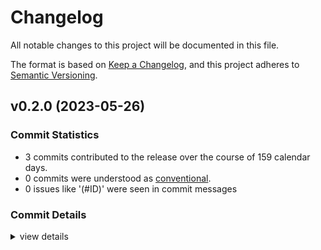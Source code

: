 # Changelog

All notable changes to this project will be documented in this file.

The format is based on [Keep a Changelog](https://keepachangelog.com/en/1.0.0/),
and this project adheres to [Semantic Versioning](https://semver.org/spec/v2.0.0.html).

## v0.2.0 (2023-05-26)

### Commit Statistics

<csr-read-only-do-not-edit/>

 - 3 commits contributed to the release over the course of 159 calendar days.
 - 0 commits were understood as [conventional](https://www.conventionalcommits.org).
 - 0 issues like '(#ID)' were seen in commit messages

### Commit Details

<csr-read-only-do-not-edit/>

<details><summary>view details</summary>

 * **Uncategorized**
    - Adjusting changelogs prior to release of util v0.2.0, github v0.2.0, sourcegraph v0.1.0, stats v0.1.0, tldr v0.2.0, toolkit v0.2.0, safety bump 5 crates ([`d56b001`](https://github.com/kjuulh/toolkit/commit/d56b0014904599dacf9793a35dbcc62d2eea0c0c))
    - with fuzzy-clone ([`27f63cc`](https://github.com/kjuulh/toolkit/commit/27f63cc1f9b8df25e839069342dc4524bac18d0d))
    - add tldr and base ([`6dc747f`](https://github.com/kjuulh/toolkit/commit/6dc747f8b0518802045cb8cc5347169e5632668f))
</details>


